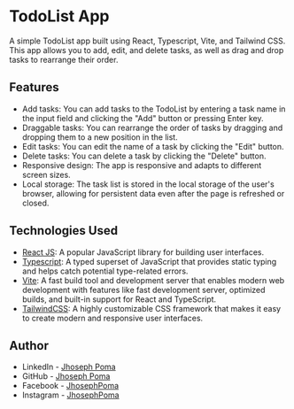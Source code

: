 # TodoList App

A simple TodoList app built using React, Typescript, Vite, and Tailwind CSS. This app allows you to add, edit, and delete tasks, as well as drag and drop tasks to rearrange their order.

## Features

- Add tasks: You can add tasks to the TodoList by entering a task name in the input field and clicking the "Add" button or pressing Enter key.
- Draggable tasks: You can rearrange the order of tasks by dragging and dropping them to a new position in the list.
- Edit tasks: You can edit the name of a task by clicking the "Edit" button.
- Delete tasks: You can delete a task by clicking the "Delete" button.
- Responsive design: The app is responsive and adapts to different screen sizes.
- Local storage: The task list is stored in the local storage of the user's browser, allowing for persistent data even after the page is refreshed or closed.

## Technologies Used

- [React JS](https://reactjs.org/): A popular JavaScript library for building user interfaces.
- [Typescript](https://www.typescriptlang.org/): A typed superset of JavaScript that provides static typing and helps catch potential type-related errors.
- [Vite](https://vitejs.dev/): A fast build tool and development server that enables modern web development with features like fast development server, optimized builds, and built-in support for React and TypeScript.
- [TailwindCSS](https://tailwindcss.com/): A highly customizable CSS framework that makes it easy to create modern and responsive user interfaces.

## Author

- LinkedIn - [Jhoseph Poma](https://www.linkedin.com/in/jpomadev/)
- GitHub - [Jhoseph Poma](https://github.com/rtzboy)
- Facebook - [JhosephPoma](https://www.facebook.com/joseph.22.12/)
- Instagram - [JhosephPoma](https://www.instagram.com/jhoseph2212/)